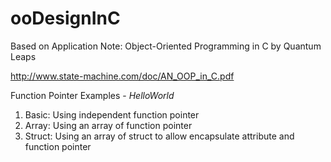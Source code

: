# ooDesignInC

Based on Application Note: Object-Oriented Programming in C by Quantum Leaps

http://www.state-machine.com/doc/AN_OOP_in_C.pdf

Function Pointer Examples - *HelloWorld*

1. Basic: Using independent function pointer
2. Array: Using an array of function pointer
3. Struct: Using an array of struct to allow encapsulate attribute and function pointer
